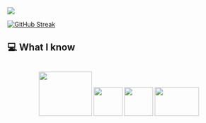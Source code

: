 
<a href="https://www.facebook.com/mirhussainmurtaza/">
<img src="https://i.ibb.co/Xpx4SjW/1683909809034.png" />
</a>

[![GitHub Streak](https://github-readme-streak-stats.herokuapp.com?user=siraj3838&theme=whatsapp-dark2&card_width=850)](https://git.io/streak-stats)
## :computer: What I know
<br/>
<div align="center">
<img style='width:120px; height: 100px' src="https://i.ibb.co/pKtqPLH/React-removebg-preview.png"/>
<img style='width:65px; height: 65px' src="https://i.ibb.co/zHBnxNp/Screenshot-2023-12-09-005550.png"/>
<img style='width:65px; height: 65px' src="https://i.ibb.co/3m6Y0Nj/node-js.jpg"/>
<img style='width:100px; height: 65px' src="https://i.ibb.co/VjmPzWS/png-transparent-web-development-express-js-javascript-software-framework-laravel-world-wide-web-purp.png"/>
</div>
